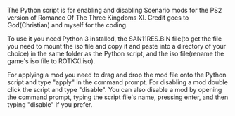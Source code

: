 The Python script is for enabling and disabling Scenario mods for the PS2 version of Romance Of The Three Kingdoms XI. Credit goes to God(Christian) and myself for the coding.

To use it you need Python 3 installed, the SAN11RES.BIN file(to get the file you need to mount the iso file and copy it and paste into a directory of your choice) in the same folder as the Python script, and the iso file(rename the game's iso file to ROTKXI.iso).

For applying a mod you need to drag and drop the mod file onto the Python script and type "apply" in the command prompt. For disabling a mod double click the script and type "disable". You can also disable a mod by opening the command prompt, typing the script file's name, pressing enter, and then typing "disable" if you prefer.
